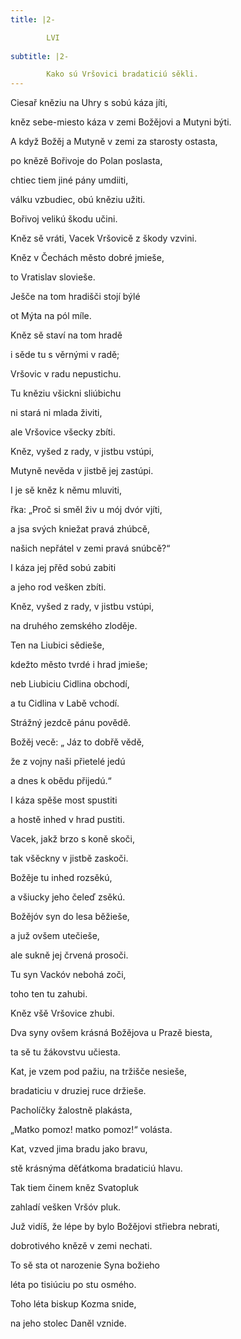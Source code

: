 ```yaml
---
title: |2-

        LVI
      
subtitle: |2-

        Kako sú Vršovici bradaticiú sěkli.
---
```


Ciesař kněziu na Uhry s sobú káza jíti,

kněz sebe-miesto káza v zemi Božějovi a Mutyni býti.

A když Božěj a Mutyně v zemi za starosty ostasta,

po knězě Bořivoje do Polan poslasta,

chtiec tiem jiné pány umdiiti,

válku vzbudiec, obú kněziu užiti.

Bořivoj velikú škodu učini.

Kněz sě vráti, Vacek Vršovicě z škody vzvini.

Kněz v Čechách město dobré jmieše,

to Vratislav slovieše.

Ješče na tom hradišči stojí býlé

ot Mýta na pól míle.

Kněz sě staví na tom hradě

i sěde tu s věrnými v radě;

Vršovic v radu nepustichu.

Tu kněziu všickni sliúbichu

ni stará ni mlada živiti,

ale Vršovice všecky zbíti.

Kněz, vyšed z rady, v jistbu vstúpi,

Mutyně nevěda v jistbě jej zastúpi.

I je sě kněz k němu mluviti,

řka: „Proč si směl živ u mój dvór vjíti,

a jsa svých kniežat pravá zhúbcě,

našich nepřátel v zemi pravá snúbcě?“

I káza jej přěd sobú zabiti

a jeho rod vešken zbíti.

Kněz, vyšed z rady, v jistbu vstúpi,

na druhého zemského zloděje.

Ten na Liubici sědieše,

kdežto město tvrdé i hrad jmieše;

neb Liubiciu Cidlina obchodí,

a tu Cidlina v Labě vchodí.

Strážný jezdcě pánu povědě.

Božěj vecě: „ Jáz to dobřě vědě,

že z vojny naši přietelé jedú

a dnes k obědu přijedú.“

I káza spěše most spustiti

a hostě inhed v hrad pustiti.

Vacek, jakž brzo s koně skoči,

tak všěckny v jistbě zaskoči.

Božěje tu inhed rozsěkú,

a všiucky jeho čeleď zsěkú.

Božějóv syn do lesa běžieše,

a juž ovšem utečieše,

ale sukně jej črvená prosoči.

Tu syn Vackóv nebohá zoči,

toho ten tu zahubi.

Kněz všě Vršovice zhubi.

Dva syny ovšem krásná Božějova u Prazě biesta,

ta sě tu žákovstvu učiesta.

Kat, je vzem pod pažiu, na tržišče nesieše,

bradaticiu v druziej ruce držieše.

Pacholíčky žalostně plakásta,

„Matko pomoz! matko pomoz!“ volásta.

Kat, vzved jima bradu jako bravu,

stě krásnýma děťátkoma bradaticiú hlavu.

Tak tiem činem kněz Svatopluk

zahladí vešken Vršóv pluk.

Juž vidíš, že lépe by bylo Božějovi střiebra nebrati,

dobrotivého knězě v zemi nechati.

To sě sta ot narozenie Syna božieho

léta po tisiúciu po stu osmého.

Toho léta biskup Kozma snide,

na jeho stolec Daněl vznide.
